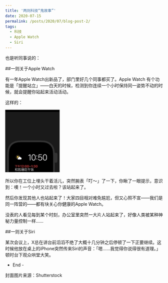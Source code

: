 ```yaml
---
title: '两则科技“鬼故事”'
date: 2020-07-15
permalink: /posts/2020/07/blog-post-2/
tags:
  - 科技
  - Apple Watch
  - Siri
---
```




也是听同事说的：

##一则关于Apple Watch


有一年Apple Watch出新品了，部门里好几个同事都买了。Apple Watch 有个功能是「提醒站立」——白天的时候，检测到你连续一个小时保持同一姿势不动的时候，就会提醒你站起来活动活动。

这样的：

![Editing a markdown file for a talk](/images/post_pic/640-1.gif)

所以你在工位上埋头干着活儿，突然腕表「叮～」了一下，你瞅了一眼提示，意识到：噢！一个小时又过去啦？该站起来了。

然后你发现其他人也站起来了！大家四目相对难免尴尬，但又心照不宣——我们是同一阵营的——都有块关心你健康的Apple Watch。

没表的人看见每到某个时刻，办公室里突然一大片人站起来了，好像人类被某种神秘力量控制一样……


##一则关于Siri

某次会议上，X总在讲台前滔滔不绝了大概十几分钟之后停顿了一下正要继续。这时候他放在桌上的iPhone突然传来Siri的声音：「嗯……我觉得你说得很有道理。」顿时台下观众哄堂大笑。


- End -

封面图片来源：Shutterstock


